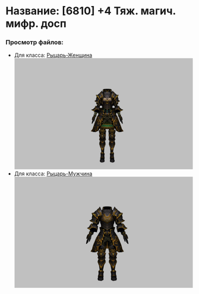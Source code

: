 # Название: [6810] +4 Тяж. магич. мифр. досп

### Просмотр файлов:
- Для класса: [Рыцарь-Женщина](Рыцарь-Женщина)
![p010023.png](Рыцарь-Женщина/p010023.png)
- Для класса: [Рыцарь-Мужчина](Рыцарь-Мужчина)
![p000023.png](Рыцарь-Мужчина/p000023.png)
